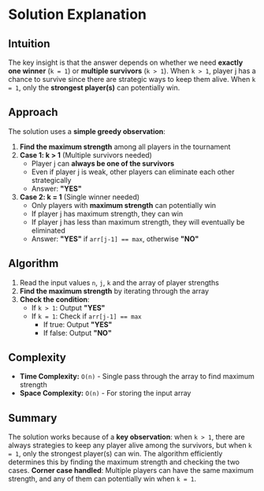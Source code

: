 # Solution Explanation

## Intuition
The key insight is that the answer depends on whether we need **exactly one winner** (`k = 1`) or **multiple survivors** (`k > 1`). When `k > 1`, player j has a chance to survive since there are strategic ways to keep them alive. When `k = 1`, only the **strongest player(s)** can potentially win.

## Approach
The solution uses a **simple greedy observation**:

1. **Find the maximum strength** among all players in the tournament
2. **Case 1: k > 1** (Multiple survivors needed)
   - Player j can **always be one of the survivors**
   - Even if player j is weak, other players can eliminate each other strategically
   - Answer: **"YES"**
3. **Case 2: k = 1** (Single winner needed)
   - Only players with **maximum strength** can potentially win
   - If player j has maximum strength, they can win
   - If player j has less than maximum strength, they will eventually be eliminated
   - Answer: **"YES"** if `arr[j-1] == max`, otherwise **"NO"**

## Algorithm
1. Read the input values `n`, `j`, `k` and the array of player strengths
2. **Find the maximum strength** by iterating through the array
3. **Check the condition**:
   - If `k > 1`: Output **"YES"**
   - If `k = 1`: Check if `arr[j-1] == max`
     - If true: Output **"YES"**
     - If false: Output **"NO"**

## Complexity
- **Time Complexity:** `O(n)` - Single pass through the array to find maximum strength
- **Space Complexity:** `O(n)` - For storing the input array

## Summary
The solution works because of a **key observation**: when `k > 1`, there are always strategies to keep any player alive among the survivors, but when `k = 1`, only the strongest player(s) can win. The algorithm efficiently determines this by finding the maximum strength and checking the two cases. **Corner case handled**: Multiple players can have the same maximum strength, and any of them can potentially win when `k = 1`.

